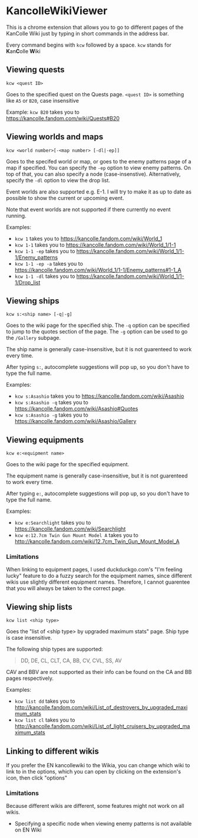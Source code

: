 # KancolleWikiViewer

This is a chrome extension that allows you to go to different pages of the KanColle Wiki just by typing in short commands in the address bar.

Every command begins with `kcw` followed by a space. `kcw` stands for **K**an**C**olle **W**iki

## Viewing quests

    kcw <quest ID>

Goes to the specified quest on the Quests page. `<quest ID>` is something like `A5` or `B20`, case insensitive

Example: `kcw B20` takes you to https://kancolle.fandom.com/wiki/Quests#B20

## Viewing worlds and maps

    kcw <world number>[-<map number> [-dl|-ep]]

Goes to the specifed world or map, or goes to the enemy patterns page of a map if specified. You can specify the `-ep` option to view enemy patterns. On top of that, you can also specify a node (case-insenstive). Alternatively, specify the `-dl` option to view the drop list.

Event worlds are also supported e.g. E-1. I will try to make it as up to date as possible to show the current or upcoming event.

Note that event worlds are not supported if there currently no event running.

Examples:

- `kcw 1` takes you to https://kancolle.fandom.com/wiki/World_1
- `kcw 1-1` takes you to https://kancolle.fandom.com/wiki/World_1/1-1
- `kcw 1-1 -ep` takes you to https://kancolle.fandom.com/wiki/World_1/1-1/Enemy_patterns
- `kcw 1-1 -ep -a` takes you to https://kancolle.fandom.com/wiki/World_1/1-1/Enemy_patterns#1-1_A
- `kcw 1-1 -dl` takes you to https://kancolle.fandom.com/wiki/World_1/1-1/Drop_list

## Viewing ships

    kcw s:<ship name> [-q|-g]

Goes to the wiki page for the specified ship. The `-q` option can be specified to jump to the quotes section of the page. The `-g` option can be used to go the `/Gallery` subpage.

The ship name is generally case-insensitive, but it is not guarenteed to work every time.

After typing `s:`, autocomplete suggestions will pop up, so you don't have to type the full name.

Examples:

- `kcw s:Asashio` takes you to https://kancolle.fandom.com/wiki/Asashio
- `kcw s:Asashio -q` takes you to https://kancolle.fandom.com/wiki/Asashio#Quotes
- `kcw s:Asashio -g` takes you to https://kancolle.fandom.com/wiki/Asashio/Gallery

## Viewing equipments

    kcw e:<equipment name>

Goes to the wiki page for the specified equipment.

The equipment name is generally case-insensitive, but it is not guarenteed to work every time.

After typing `e:`, autocomplete suggestions will pop up, so you don't have to type the full name.

Examples:

- `kcw e:Searchlight` takes you to https://kancolle.fandom.com/wiki/Searchlight
- `kcw e:12.7cm Twin Gun Mount Model A` takes you to http://kancolle.fandom.com/wiki/12.7cm_Twin_Gun_Mount_Model_A

### Limitations

When linking to equipment pages, I used duckduckgo.com's "I'm feeling lucky" feature to do a fuzzy search for the equipment names, since different wikis use slightly different equipment names. Therefore, I cannot guarentee that you will always be taken to the correct page.

## Viewing ship lists

    kcw list <ship type>

Goes the "list of &lt;ship type&gt; by upgraded maximum stats" page. Ship type is case insensitive.

The following ship types are supported:

> DD, DE, CL, CLT, CA, BB, CV, CVL, SS, AV

CAV and BBV are not supported as their info can be found on the CA and BB pages respectively.

Examples:

- `kcw list dd` takes you to http://kancolle.fandom.com/wiki/List_of_destroyers_by_upgraded_maximum_stats
- `kcw list cl` takes you to http://kancolle.fandom.com/wiki/List_of_light_cruisers_by_upgraded_maximum_stats

## Linking to different wikis

If you prefer the EN kancollewiki to the Wikia, you can change which wiki to link to in the options, which you can open by clicking on the extension's icon, then click "options"

### Limitations

Because different wikis are different, some features might not work on all wikis.

- Specifying a specific node when viewing enemy patterns is not available on EN Wiki